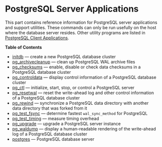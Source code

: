 # PostgreSQL Server Applications

This part contains reference information for PostgreSQL server applications and support utilities. These commands can only be run usefully on the host where the database server resides. Other utility programs are listed in [PostgreSQL Client Applications](reference-client.html 'PostgreSQL Client Applications').

**Table of Contents**

- [initdb](app-initdb.html) — create a new PostgreSQL database cluster
- [pg_archivecleanup](pgarchivecleanup.html) — clean up PostgreSQL WAL archive files
- [pg_checksums](app-pgchecksums.html) — enable, disable or check data checksums in a PostgreSQL database cluster
- [pg_controldata](app-pgcontroldata.html) — display control information of a PostgreSQL database cluster
- [pg_ctl](app-pg-ctl.html) — initialize, start, stop, or control a PostgreSQL server
- [pg_resetwal](app-pgresetwal.html) — reset the write-ahead log and other control information of a PostgreSQL database cluster
- [pg_rewind](app-pgrewind.html) — synchronize a PostgreSQL data directory with another data directory that was forked from it
- [pg_test_fsync](pgtestfsync.html) — determine fastest `wal_sync_method` for PostgreSQL
- [pg_test_timing](pgtesttiming.html) — measure timing overhead
- [pg_upgrade](pgupgrade.html) — upgrade a PostgreSQL server instance
- [pg_waldump](pgwaldump.html) — display a human-readable rendering of the write-ahead log of a PostgreSQL database cluster
- [postgres](app-postgres.html) — PostgreSQL database server

